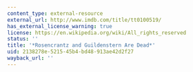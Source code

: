 ```yaml
---
content_type: external-resource
external_url: http://www.imdb.com/title/tt0100519/
has_external_license_warning: true
license: https://en.wikipedia.org/wiki/All_rights_reserved
status: ''
title: '*Rosencrantz and Guildenstern Are Dead*'
uid: 2138278e-5215-45b4-bd48-913ae42d2f27
wayback_url: ''
---
```

